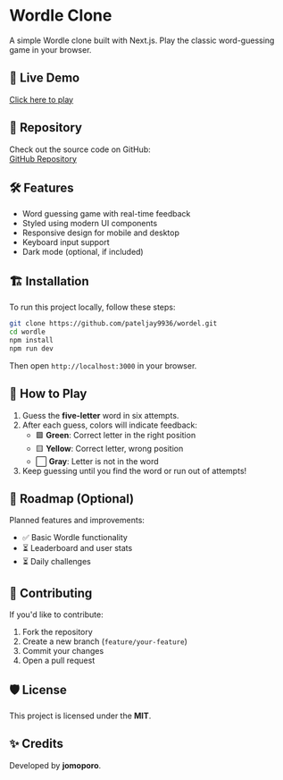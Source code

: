 # Wordle Clone

A simple Wordle clone built with Next.js. Play the classic word-guessing game in your browser.

## 🚀 Live Demo  
[Click here to play](https://wordel.jomoporo.org)

## 📂 Repository  
Check out the source code on GitHub:  
[GitHub Repository](https://github.com/pateljay9936/wordel.git)

## 🛠 Features  
- Word guessing game with real-time feedback  
- Styled using modern UI components  
- Responsive design for mobile and desktop  
- Keyboard input support  
- Dark mode (optional, if included)

## 🏗️ Installation  

To run this project locally, follow these steps:  

```bash
git clone https://github.com/pateljay9936/wordel.git
cd wordle
npm install
npm run dev
```

Then open `http://localhost:3000` in your browser.  

## 📝 How to Play  
1. Guess the **five-letter** word in six attempts.  
2. After each guess, colors will indicate feedback:  
   - 🟩 **Green**: Correct letter in the right position  
   - 🟨 **Yellow**: Correct letter, wrong position  
   - ⬜ **Gray**: Letter is not in the word  
3. Keep guessing until you find the word or run out of attempts!  

## 📌 Roadmap (Optional)  
Planned features and improvements:  
- ✅ Basic Wordle functionality  
- ⏳ Leaderboard and user stats  
- ⏳ Daily challenges  

## 🤝 Contributing  
If you'd like to contribute:  
1. Fork the repository  
2. Create a new branch (`feature/your-feature`)  
3. Commit your changes  
4. Open a pull request  

## 🛡 License  
This project is licensed under the **MIT**.  

## ✨ Credits  
Developed by **jomoporo**.  
